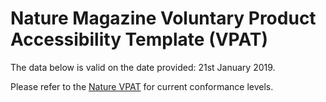 # <a name="document-top"></a>Nature Magazine Voluntary Product Accessibility Template (VPAT)

The data below is valid on the date provided: 21st January 2019.

Please refer to the [Nature VPAT](https://github.com/springernature/vpat/blob/master/nature.md) for current conformance levels.